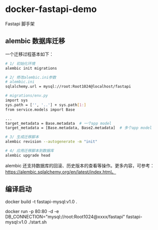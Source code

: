 # docker-fastapi-demo

Fastapi 脚手架

## alembic 数据库迁移

一个迁移过程基本如下：

```bash 
# 1/ 初始化环境 
alembic init migrations 

# 2/ 修改alembic.ini参数
# alembic.ini 
sqlalchemy.url = mysql://root:Root1024@localhost/fastapi

# migrations/env.py
import sys 
sys.path = ['', '..'] + sys.path[1:]
from service.models import Base

...
target_metadata = Base.metadata  # 一个app model 
target_metadata = [Base.metadata, Base2.metadata]  # 多个app model

# 3/ 生成迁移脚本
alembic revision --autogenerate -m "init"

# 4/ 应用迁移脚本到数据库
alembic upgrade head 
```

alembic 还支持数据库的回滚、历史版本的查看等操作。更多内容，可参考：https://alembic.sqlalchemy.org/en/latest/index.html。


## 编译启动 

docker build -t fastapi-mysql:v1.0 .

docker run -p 80:80 -d -e DB_CONNECTION="mysql://root:Root1024@xxxx/fastapi" fastapi-mysql:v1.0 ./start.sh 